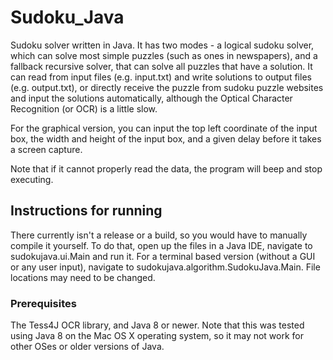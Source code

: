 # Sudoku_Java
Sudoku solver written in Java. It has two modes - a logical sudoku solver, which can solve most simple puzzles (such as ones in newspapers), and a fallback recursive solver, that can solve all puzzles that have a solution. It can read from input files (e.g. input.txt) and write solutions to output files (e.g. output.txt), or directly receive the puzzle from sudoku puzzle websites and input the solutions automatically, although the Optical Character Recognition (or OCR) is a little slow.

For the graphical version, you can input the top left coordinate of the input box, the width and height of the input box, and a given delay before it takes a screen capture.

Note that if it cannot properly read the data, the program will beep and stop executing.

## Instructions for running

There currently isn't a release or a build, so you would have to manually compile it yourself. To do that, open up the files in a Java IDE, navigate to sudokujava.ui.Main and run it.
For a terminal based version (without a GUI or any user input), navigate to sudokujava.algorithm.SudokuJava.Main. File locations may need to be changed.

### Prerequisites

The Tess4J OCR library, and Java 8 or newer. Note that this was tested using Java 8 on the Mac OS X operating system, so it may not work for other OSes or older versions of Java.